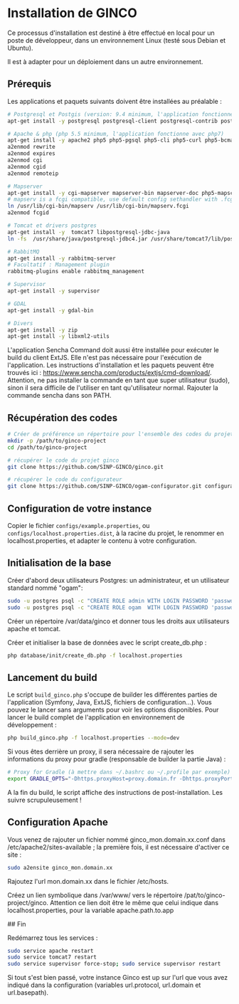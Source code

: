 # Installation de GINCO

Ce processus d'installation est destiné à être effectué en local pour un poste de développeur, dans un environnement Linux (testé sous Debian et Ubuntu). 
 
Il est à adapter pour un déploiement dans un autre environnement.

## Prérequis

Les applications et paquets suivants doivent être installées au préalable : 

```bash
# Postgresql et Postgis (version: 9.4 minimum, l'application fonctionne dans les versions supérieures)
apt-get install -y postgresql postgresql-client postgresql-contrib postgresql-9.4-postgis

# Apache & php (php 5.5 minimum, l'application fonctionne avec php7)
apt-get install -y apache2 php5 php5-pgsql php5-cli php5-curl php5-bcmath php5-mbstring
a2enmod rewrite
a2enmod expires
a2enmod cgi
a2enmod cgid
a2enmod remoteip

# Mapserver
apt-get install -y cgi-mapserver mapserver-bin mapserver-doc php5-mapscript libapache2-mod-fcgid
# mapserv is a fcgi compatible, use default config sethandler with .fcgi
ln /usr/lib/cgi-bin/mapserv /usr/lib/cgi-bin/mapserv.fcgi
a2enmod fcgid

# Tomcat et drivers postgres
apt-get install -y  tomcat7 libpostgresql-jdbc-java
ln -fs  /usr/share/java/postgresql-jdbc4.jar /usr/share/tomcat7/lib/postgresql-jdbc4.jar

# RabbitMQ
apt-get install -y rabbitmq-server
# Facultatif : Management plugin
rabbitmq-plugins enable rabbitmq_management

# Supervisor
apt-get install -y supervisor

# GDAL
apt-get install -y gdal-bin

# Divers
apt-get install -y zip
apt-get install -y libxml2-utils
```

L'application Sencha Command doit aussi être installée pour exécuter le build du client ExtJS.
Elle n'est pas nécessaire pour l'exécution de l'application. Les instructions d'installation et 
les paquets peuvent être trouvés ici : https://www.sencha.com/products/extjs/cmd-download/. 
Attention, ne pas installer la commande en tant que super utilisateur (sudo), sinon il sera difficile 
de l'utiliser en tant qu'utilisateur normal.
Rajouter la commande sencha dans son PATH. 

## Récupération des codes
```bash
# Créer de préférence un répertoire pour l'ensemble des codes du projet:
mkdir -p /path/to/ginco-project
cd /path/to/ginco-project

# récupérer le code du projet ginco
git clone https://github.com/SINP-GINCO/ginco.git

# récupérer le code du configurateur
git clone https://github.com/SINP-GINCO/ogam-configurator.git configurator

```

## Configuration de votre instance

Copier le fichier `configs/example.properties`, ou `configs/localhost.properties.dist`, 
à la racine du projet, le renommer en localhost.properties, et adapter le contenu 
à votre configuration.

## Initialisation de la base

Créer d'abord deux utilisateurs Postgres: un administrateur, et un utilisateur standard nommé "ogam": 
```bash
sudo -u postgres psql -c "CREATE ROLE admin WITH LOGIN PASSWORD 'passwd' SUPERUSER;"
sudo -u postgres psql -c "CREATE ROLE ogam  WITH LOGIN PASSWORD 'passwd' NOSUPERUSER NOINHERIT NOCREATEDB NOCREATEROLE;"
```

Créer un répertoire /var/data/ginco et donner tous les droits aux utilisateurs apache et tomcat.  

Créer et initialiser la base de données avec le script create_db.php : 
```bash
php database/init/create_db.php -f localhost.properties
```

## Lancement du build

Le script `build_ginco.php` s'occupe de builder les différentes parties de 
l'application (Symfony, Java, ExtJS, fichiers de configuration...). Vous pouvez le lancer 
sans arguments pour voir les options disponibles. Pour lancer le build complet 
de l'application en environnement de développement :

```bash
php build_ginco.php -f localhost.properties --mode=dev
```

Si vous êtes derrière un proxy, il sera nécessaire de rajouter les informations du proxy
pour gradle (responsable de builder la partie Java) : 

```bash
# Proxy for Gradle (à mettre dans ~/.bashrc ou ~/.profile par exemple)
export GRADLE_OPTS="-Dhttps.proxyHost=proxy.domain.fr -Dhttps.proxyPort=XXXX"
```

A la fin du build, le script affiche des instructions de post-installation.
Les suivre scrupuleusement ! 

## Configuration Apache 

Vous venez de rajouter un fichier nommé ginco_mon.domain.xx.conf dans /etc/apache2/sites-available ; 
la première fois, il est nécessaire d'activer ce site :

```bash
sudo a2ensite ginco_mon.domain.xx
```

Rajoutez l'url mon.domain.xx dans le fichier /etc/hosts. 

Créez un lien symbolique dans /var/www/ vers le répertoire /pat/to/ginco-project/ginco. Attention 
ce lien doit être le même que celui indique dans localhost.properties, pour la variable apache.path.to.app

## Fin

Redémarrez tous les services : 

```bash
sudo service apache restart 
sudo service tomcat7 restart 
sudo service supervisor force-stop; sudo service supervisor restart
```
Si tout s'est bien passé, votre instance Ginco est up sur l'url que vous avez indiqué dans la configuration 
(variables url.protocol, url.domain et url.basepath). 